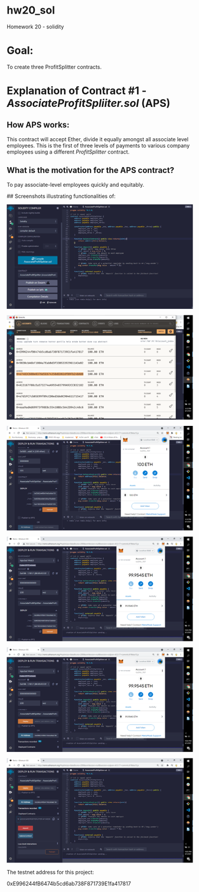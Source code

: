 # hw20_sol
Homework 20 - solidity


# Goal:
To create three ProfitSplitter contracts.

# Explanation of Contract #1 - *AssociateProfitSpliiter.sol* (APS)
## How APS works:
This contract will accept Ether, divide it equally amongst all associate level employees. This is the first of three levels of payments to various company employees using a different *ProfitSplitter* contract. 
## What is the motivation for the APS contract?
To pay associate-level employees quickly and equitably. 



## Screenshots illustrating functionalities of:

![first step: compiler](https://raw.githubusercontent.com/yrlbaker/hw20_sol/main/hw20/compiler.jpg)

![second step: adding addresses from ganache](https://raw.githubusercontent.com/yrlbaker/hw20_sol/main/hw20/ganache_add.jpg)

![third step: transact with three addresses](https://raw.githubusercontent.com/yrlbaker/hw20_sol/main/hw20/part_3_deploy.jpg)

![Unsuccessful result after transact](https://raw.githubusercontent.com/yrlbaker/hw20_sol/main/hw20/unsucessful.jpg)

![After several unsuccessful attempts, used At Address](https://raw.githubusercontent.com/yrlbaker/hw20_sol/main/hw20/using_at_address.jpg)

![Final result](https://raw.githubusercontent.com/yrlbaker/hw20_sol/main/hw20/final_result.jpg)


The testnet address for this project:

0xE996244fB6474b5cd6ab738F871739E1fa417817

